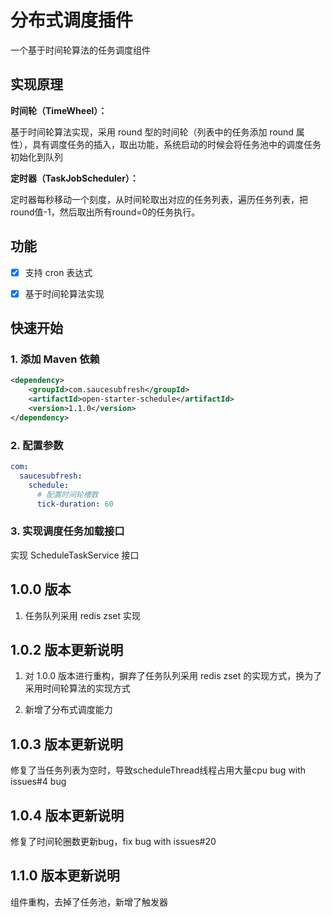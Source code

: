 # 分布式调度插件

一个基于时间轮算法的任务调度组件

## 实现原理

**时间轮（TimeWheel）：**

基于时间轮算法实现，采用 round 型的时间轮（列表中的任务添加 round 属性），具有调度任务的插入，取出功能，系统启动的时候会将任务池中的调度任务初始化到队列

**定时器（TaskJobScheduler）：**

定时器每秒移动一个刻度，从时间轮取出对应的任务列表，遍历任务列表，把round值-1，然后取出所有round=0的任务执行。

## 功能

- [x] 支持 cron 表达式

- [x] 基于时间轮算法实现

## 快速开始

### 1. 添加 Maven 依赖

```xml
<dependency>
    <groupId>com.saucesubfresh</groupId>
    <artifactId>open-starter-schedule</artifactId>
    <version>1.1.0</version>
</dependency>
```

### 2. 配置参数

```yaml
com:
  saucesubfresh:
    schedule:
      # 配置时间轮槽数
      tick-duration: 60
```

### 3. 实现调度任务加载接口

实现 ScheduleTaskService 接口

## 1.0.0 版本

1. 任务队列采用 redis zset 实现

## 1.0.2 版本更新说明

1. 对 1.0.0 版本进行重构，摒弃了任务队列采用 redis zset 的实现方式，换为了采用时间轮算法的实现方式

2. 新增了分布式调度能力

## 1.0.3 版本更新说明

修复了当任务列表为空时，导致scheduleThread线程占用大量cpu bug with issues#4 bug

## 1.0.4 版本更新说明

修复了时间轮圈数更新bug，fix bug with issues#20

## 1.1.0 版本更新说明

组件重构，去掉了任务池，新增了触发器